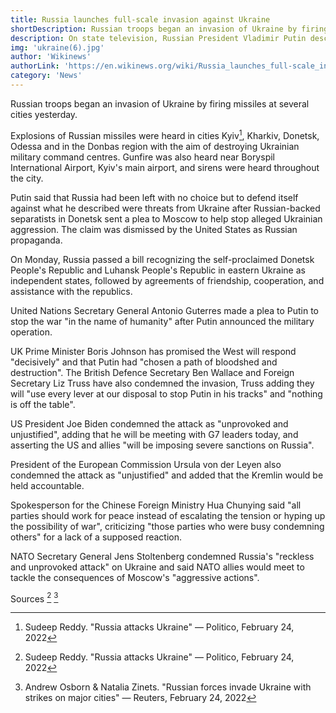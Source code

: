 ```yaml
---
title: Russia launches full-scale invasion against Ukraine
shortDescription: Russian troops began an invasion of Ukraine by firing missiles at several cities yesterday.
description: On state television, Russian President Vladimir Putin described this as the beginning of a "special military operation" in Ukraine with the aim of "the demilitarization and de-nazification of Ukraine" at 06:00 in Moscow, 03:00 UTC. After this announcement, President of Ukraine Volodymyr Zelensky imposed martial law nationwide.
img: 'ukraine(6).jpg'
author: 'Wikinews'
authorLink: 'https://en.wikinews.org/wiki/Russia_launches_full-scale_invasion_against_Ukraine'
category: 'News'
---
```


Russian troops began an invasion of Ukraine by firing missiles at several cities yesterday.

Explosions of Russian missiles were heard in cities Kyiv[^1], Kharkiv, Donetsk, Odessa and in the Donbas region with the aim of destroying Ukrainian military command centres. Gunfire was also heard near Boryspil International Airport, Kyiv's main airport, and sirens were heard throughout the city.

Putin said that Russia had been left with no choice but to defend itself against what he described were threats from Ukraine after Russian-backed separatists in Donetsk sent a plea to Moscow to help stop alleged Ukrainian aggression. The claim was dismissed by the United States as Russian propaganda.

On Monday, Russia passed a bill recognizing the self-proclaimed Donetsk People's Republic and Luhansk People's Republic in eastern Ukraine as independent states, followed by agreements of friendship, cooperation, and assistance with the republics.

United Nations Secretary General Antonio Guterres made a plea to Putin to stop the war "in the name of humanity" after Putin announced the military operation. 

UK Prime Minister Boris Johnson has promised the West will respond "decisively" and that Putin had "chosen a path of bloodshed and destruction". The British Defence Secretary Ben Wallace and Foreign Secretary Liz Truss have also condemned the invasion, Truss adding they will "use every lever at our disposal to stop Putin in his tracks" and "nothing is off the table".

US President Joe Biden condemned the attack as "unprovoked and unjustified", adding that he will be meeting with G7 leaders today, and asserting the US and allies "will be imposing severe sanctions on Russia".

President of the European Commission Ursula von der Leyen also condemned the attack as "unjustified" and added that the Kremlin would be held accountable.

Spokesperson for the Chinese Foreign Ministry Hua Chunying said "all parties should work for peace instead of escalating the tension or hyping up the possibility of war", criticizing "those parties who were busy condemning others" for a lack of a supposed reaction.

NATO Secretary General Jens Stoltenberg condemned Russia's "reckless and unprovoked attack" on Ukraine and said NATO allies would meet to tackle the consequences of Moscow's "aggressive actions".

Sources [^1] [^2]

[^1]: Sudeep Reddy. "Russia attacks Ukraine" — Politico, February 24, 2022
[^2]: Andrew Osborn & Natalia Zinets. "Russian forces invade Ukraine with strikes on major cities" — Reuters, February 24, 2022
